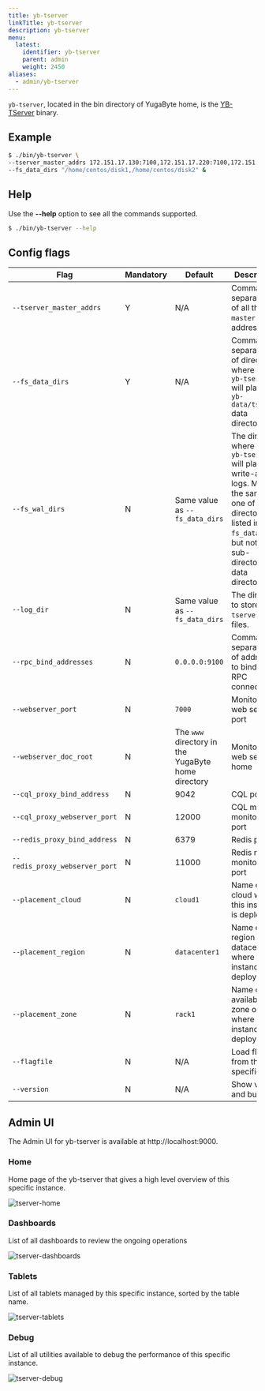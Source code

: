 ```yaml
---
title: yb-tserver
linkTitle: yb-tserver
description: yb-tserver
menu:
  latest:
    identifier: yb-tserver
    parent: admin
    weight: 2450
aliases:
  - admin/yb-tserver
---
```


`yb-tserver`, located in the bin directory of YugaByte home, is the [YB-TServer](../../architecture/concepts/universe/#yb-tserver) binary.

## Example

```{.sh .copy .separator-dollar}
$ ./bin/yb-tserver \
--tserver_master_addrs 172.151.17.130:7100,172.151.17.220:7100,172.151.17.140:7100 \
--fs_data_dirs "/home/centos/disk1,/home/centos/disk2" &
```

## Help 

Use the **-\-help** option to see all the commands supported.

```{.sh .copy .separator-dollar}
$ ./bin/yb-tserver --help
```

## Config flags

Flag | Mandatory | Default | Description 
----------------------|------|---------|------------------------
`--tserver_master_addrs` | Y | N/A  |Comma-separated list of all the `yb-master` RPC addresses.  
`--fs_data_dirs` | Y | N/A | Comma-separated list of directories where the `yb-tserver` will place it's `yb-data/tserver` data directory. 
`--fs_wal_dirs`| N | Same value as `--fs_data_dirs` | The directory where the `yb-tserver` will place its write-ahead logs. May be the same as one of the directories listed in `--fs_data_dirs`, but not a sub-directory of a data directory. 
`--log_dir`| N | Same value as `--fs_data_dirs`   | The directory to store `yb-tserver` log files.  
`--rpc_bind_addresses`| N |`0.0.0.0:9100` | Comma-separated list of addresses to bind to for RPC connections.
`--webserver_port`| N | `7000` | Monitoring web server port
`--webserver_doc_root`| N | The `www` directory in the YugaByte home directory | Monitoring web server home
`--cql_proxy_bind_address`| N | 9042 | CQL port
`--cql_proxy_webserver_port`| N | 12000 | CQL metrics monitoring port
`--redis_proxy_bind_address`| N | 6379  | Redis port
`--redis_proxy_webserver_port`| N | 11000 | Redis metrics monitoring port
`--placement_cloud`| N |`cloud1`  | Name of the cloud where this instance is deployed
`--placement_region`| N |`datacenter1`  | Name of the region or datacenter where this instance is deployed
`--placement_zone`| N |`rack1`  | Name of the availability zone or rack where this instance is deployed
`--flagfile`| N | N/A  | Load flags from the specified file.
`--version` | N | N/A | Show version and build info


## Admin UI

The Admin UI for yb-tserver is available at http://localhost:9000.

### Home 

Home page of the yb-tserver that gives a high level overview of this specific instance.

![tserver-home](/images/admin/tserver-home.png)

### Dashboards 

List of all dashboards to review the ongoing operations 

![tserver-dashboards](/images/admin/tserver-dashboards.png)

### Tablets 

List of all tablets managed by this specific instance, sorted by the table name.

![tserver-tablets](/images/admin/tserver-tablets.png)

### Debug

List of all utilities available to debug the performance of this specific instance.

![tserver-debug](/images/admin/tserver-debug.png)